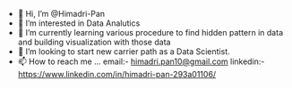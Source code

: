 - 👋 Hi, I’m @Himadri-Pan
- 👀 I’m interested in Data Analutics
- 🌱 I’m currently learning various procedure to find hidden pattern in data and building visualization with those data
- 💞️ I’m looking to start new carrier path as a Data Scientist.
- 📫 How to reach me ... 
email:- himadri.pan10@gmail.com
linkedin:- https://www.linkedin.com/in/himadri-pan-293a01106/
<!---
Himadri-Pan/Himadri-Pan is a ✨ special ✨ repository because its `README.md` (this file) appears on your GitHub profile.
You can click the Preview link to take a look at your changes.
--->
